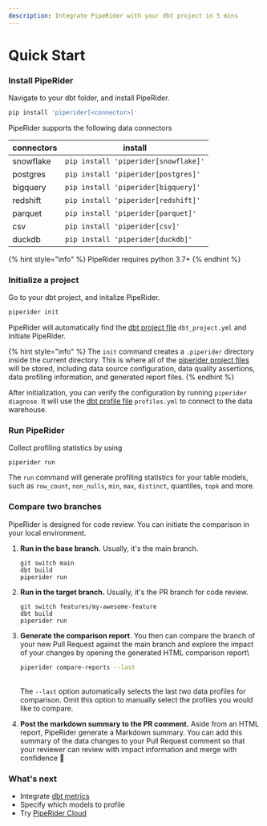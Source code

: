 ```yaml
---
description: Integrate PipeRider with your dbt project in 5 mins
---
```


# Quick Start

### Install PipeRider

Navigate to your dbt folder, and install PipeRider.

```bash
pip install 'piperider[<connector>]'
```

PipeRider supports the following data connectors

| connectors | install                              |
| ---------- | ------------------------------------ |
| snowflake  | `pip install 'piperider[snowflake]'` |
| postgres   | `pip install 'piperider[postgres]'`  |
| bigquery   | `pip install 'piperider[bigquery]'`  |
| redshift   | `pip install 'piperider[redshift]'`  |
| parquet    | `pip install 'piperider[parquet]'`   |
| csv        | `pip install 'piperider[csv]'`       |
| duckdb     | `pip install 'piperider[duckdb]'`    |

{% hint style="info" %}
PipeRider requires python 3.7+
{% endhint %}

### Initialize a project

Go to your dbt project, and initalize PipeRider.

```bash
piperider init
```

PipeRider will automatically find the [dbt project file](https://docs.getdbt.com/reference/dbt\_project.yml) `dbt_project.yml` and initiate PipeRider.

{% hint style="info" %}
The `init` command creates a `.piperider` directory inside the current directory. This is where all of the [piperider project files](../reference/project-structure/) will be stored, including data source configuration, data quality assertions, data profiling information, and generated report files.
{% endhint %}

After initialization, you can verify the configuration by running `piperider diagnose`. It will use the [dbt profile file](https://docs.getdbt.com/reference/profiles.yml) `profiles.yml` to connect to the data warehouse.

### Run PipeRider

Collect profiling statistics by using

```
piperider run
```

The `run` command will generate profiling statistics for your table models, such as `row_count`, `non_nulls`, `min`, `max`, `distinct`, quantiles, `topk` and more.

### Compare two branches

PipeRider is designed for code review. You can initiate the comparison in your local environment.

1.  **Run in the base branch.** Usually, it's the main branch.

    ```
    git switch main
    dbt build
    piperider run
    ```
2.  **Run in the target branch.** Usually, it's the PR branch for code review.

    ```
    git switch features/my-awesome-feature
    dbt build
    piperider run
    ```
3.  **Generate the comparison report**. You then can compare the branch of your new Pull Request against the main branch and explore the impact of your changes by opening the generated HTML comparison report\\

    ```bash
    piperider compare-reports --last
    ```

    \
    The `--last` option automatically selects the last two data profiles for comparison. Omit this option to manually select the profiles you would like to compare.
4. **Post the markdown summary to the PR comment.** Aside from an HTML report, PipeRider generate a Markdown summary. You can add this summary of the data changes to your Pull Request comment so that your reviewer can review with impact information and merge with confidence :tada:

### What's next

* Integrate [dbt metrics](run/metrics.md)
* Specify which models to profile
* Try [PipeRider Cloud](../piperider-cloud/get-started.md)
